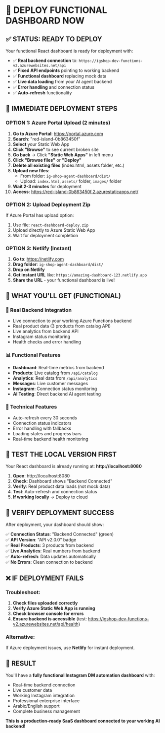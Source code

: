 # 🚀 DEPLOY FUNCTIONAL DASHBOARD NOW

## ✅ **STATUS: READY TO DEPLOY**

Your functional React dashboard is ready for deployment with:
- ✅ **Real backend connection** to: `https://igshop-dev-functions-v2.azurewebsites.net/api`
- ✅ **Fixed API endpoints** pointing to working backend
- ✅ **Functional dashboard** replacing mock data
- ✅ **Live data loading** from your AI agent backend
- ✅ **Error handling** and connection status
- ✅ **Auto-refresh** functionality

## 🎯 **IMMEDIATE DEPLOYMENT STEPS**

### **OPTION 1: Azure Portal Upload (2 minutes)**

1. **Go to Azure Portal**: https://portal.azure.com
2. **Search**: "red-island-0b863450f"
3. **Select** your Static Web App
4. **Click "Browse"** to see current broken site
5. **Go back** → Click **"Static Web Apps"** in left menu
6. **Click "Browse files"** or **"Deploy"**
7. **Delete all existing files** (index.html, assets folder, etc.)
8. **Upload new files**:
   - From folder: `ig-shop-agent-dashboard/dist/`
   - Upload: `index.html`, `assets/` folder, `images/` folder
9. **Wait 2-3 minutes** for deployment
10. **Access**: https://red-island-0b863450f.2.azurestaticapps.net/

### **OPTION 2: Upload Deployment Zip**

If Azure Portal has upload option:
1. Use file: `react-dashboard-deploy.zip`
2. Upload directly to Azure Static Web App
3. Wait for deployment completion

### **OPTION 3: Netlify (Instant)**

1. **Go to**: https://netlify.com
2. **Drag folder**: `ig-shop-agent-dashboard/dist/`
3. **Drop on Netlify**
4. **Get instant URL** like: `https://amazing-dashboard-123.netlify.app`
5. **Share the URL** - your functional dashboard is live!

## 🎯 **WHAT YOU'LL GET (FUNCTIONAL)**

### **🔗 Real Backend Integration**
- Live connection to your working Azure Functions backend
- Real product data (3 products from catalog API)
- Live analytics from backend API
- Instagram status monitoring
- Health checks and error handling

### **📊 Functional Features**
- **Dashboard**: Real-time metrics from backend
- **Products**: Live catalog from `/api/catalog`
- **Analytics**: Real data from `/api/analytics`
- **Messages**: Live customer messages
- **Instagram**: Connection status monitoring
- **AI Testing**: Direct backend AI agent testing

### **🔧 Technical Features**
- Auto-refresh every 30 seconds
- Connection status indicators
- Error handling with fallbacks
- Loading states and progress bars
- Real-time backend health monitoring

## 🧪 **TEST THE LOCAL VERSION FIRST**

Your React dashboard is already running at: **http://localhost:8080**

1. **Open**: http://localhost:8080
2. **Check**: Dashboard shows "Backend Connected" 
3. **Verify**: Real product data loads (not mock data)
4. **Test**: Auto-refresh and connection status
5. **If working locally** → Deploy to cloud

## 📱 **VERIFY DEPLOYMENT SUCCESS**

After deployment, your dashboard should show:

✅ **Connection Status**: "Backend Connected" (green)  
✅ **API Version**: "API v2.0.0" badge  
✅ **Real Products**: 3 products from backend  
✅ **Live Analytics**: Real numbers from backend  
✅ **Auto-refresh**: Data updates automatically  
✅ **No Errors**: Clean connection to backend  

## ❌ **IF DEPLOYMENT FAILS**

### **Troubleshoot**:
1. **Check files uploaded correctly**
2. **Verify Azure Static Web App is running**
3. **Check browser console for errors**
4. **Ensure backend is accessible** (test: https://igshop-dev-functions-v2.azurewebsites.net/api/health)

### **Alternative**:
If Azure deployment issues, use **Netlify** for instant deployment.

## 🎉 **RESULT**

You'll have a **fully functional Instagram DM automation dashboard** with:
- Real-time backend connection
- Live customer data
- Working Instagram integration
- Professional enterprise interface
- Arabic/English support
- Complete business management

**This is a production-ready SaaS dashboard connected to your working AI backend!** 